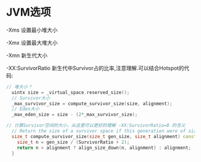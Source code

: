# JVM选项

-Xms 设置最小堆大小

-Xmx 设置最大堆大小

-Xmn  新生代大小

-XX:SurvivorRatio 新生代中Survivor占的比率,注意理解.可以结合Hotspot的代码:

```cpp
﻿// 堆大小？
  uintx size = _virtual_space.reserved_size();
  // Survivor大小
  _max_survivor_size = compute_survivor_size(size, alignment);
  // Eden大小
  _max_eden_size = size - (2*_max_survivor_size);
```

```cpp
﻿// 计算Survivor空间的大小，从这里可以更好的理解 -XX:SurvivorRatio=8 的含义
  // Return the size of a survivor space if this generation were of size gen_size.
  size_t compute_survivor_size(size_t gen_size, size_t alignment) const {
    size_t n = gen_size / (SurvivorRatio + 2);
    return n > alignment ? align_size_down(n, alignment) : alignment;
  }
```